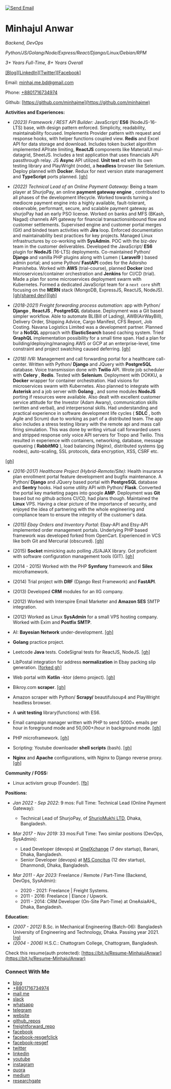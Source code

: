 <!--<p align="center"> بسم الله الرحمن الرحيم </p>-->

<!-- [![Website](https://img.shields.io/badge/Resgef%20Labs-www.resgef.com-orange)](www.resgef.com) -->
[![Send Email](https://img.shields.io/badge/-Send%20Email-lightgrey?logo=gmail)](mailto:minhaj.me.bd@gmail.com)

# **Minhajul Anwar**

_Backend, DevOps_

_Python/JS/Golang/Node/Express/React/Django/Linux/Debian/RPM_

_3+ Years Full-Time, 8+ Years Overall_

[[Blog]](https://minhajme.github.io/blog)[[LinkedIn]](https://www.linkedin.com/in/minhajulanwar)[[Twitter]](https://twitter.com/MinhajulAnwar)[[Facebook]](https://web.facebook.com/minhajul.anwar.me)

Email: [minhaj.me.bd@gmail.com](mailto:minhaj.me.bd@gmail.com)

Phone: [+8801716734974](tel:+8801716734974)

Github: [https://github.com/minhajme](https://github.com/minhajme)

**Activities and Experiences:**

- _(2023) Framework / REST API Builder:_ JavaScript/ **ES6** (NodeJS-16-LTS) base, with design pattern enforced. Simplicity, readability, maintainability focused. Implements Provider pattern with request and response hooks, with helper functions coupled view. **Redis** and Excel API for data storage and download. Includes token bucket algorithm implemented APIrate limiting, **ReactJS** components like MaterialUI mui-datagrid, SheetJS. Includes a test application that uses financials API passthrough relay. JS **Async** API utilized. **Unit test** ed with its own testing library and PlayWright (node), a **headless** browser like Selenium. Deploy planned with **Docker**. Redux for next version state management and **TypeScript** ports planned. [[gh]](https://github.com/minhajme/api)

- _(2022) Technical Lead of an Online Payment Gateway:_ Being a team player at ShurjoPay, an online **payment gateway engine** , contributed to all phases of the development lifecycle. Worked towards turning a mediocre payment engine into a highly available, fault-tolerant, observable, performant, secure, and scalable payment gateway as shurjoPay had an early PSO license. Worked on banks and MFS (BKash, Nagad) channels API gateway for financial transactionsinbound flow and customer settlements. Supervised engine and customer portal merges (Git) and binded team activities with **Jira** loop. Enforced documentation and maintainability best practices for key projects. Managed Linux infrastructures by co-working with **SysAdmin**. POC with the biz-dev team in the customer deliverables. Developed the JavaScript/ **ES6** plugin for **NodeJS** (16-LTS) deployments. Co-maintained Python/ **Django** and vanilla PHP plugins along with Lumen ( **Laravel9** ) based admin portal; and some Python/ **FastAPI** codes for the Adorsho Pranisheba. Worked with **AWS** (trial-course), planned **Docker** ized microservices/container orchestration and **Jenkins** for CI/CD (trial). Made a plan for some microservices deployment swarm with Kubernetes. Formed a dedicated JavaScript team for a `next core` shift focusing on the **MERN** stack (MongoDB, ExpressJS, ReactJS, NodeJS). [[gh(shared dev)]](https://github.com/smukhidev?tab=repositories)[[gh]](https://github.com/minhajme/publicarchive/tree/master/shurjopaynode)

- _(2018-2021) Freight forwarding process automation:_ app with Python/ **Django** , **ReactJS** , **PostgreSQL** database. Deployment was a Git based simpler workflow. Able to automate BL(Bill of Lading), AWB(AirWayBill), Delivery Order, Shipping Advice, Cargo Manifest, CFS Report, Job Costing. Navana Logistics Limited was a development partner. Planned for a **NoSQL** approach with **ElasticSearch** based caching system. Tried **GraphQL** implementation possibility for a small time span. Had a plan for building/deploying/managing AWS or GCP at an enterprise-level, time constraint and project swatching caused deferring. [[gh]](https://github.com/minhajme/freightforward)

- _(2018) IVR:_ Management and call forwarding portal for a healthcare call-center. Written with Python/ **Django** and JQuery with **PostgreSQL** database. Voice transmission done with **Twilio** API. Wrote job scheduler with **Celery** , **Redis**. Tested with **Selenium**. Deployment with DOKKU, a **Docker** wrapper for container orchestration. Had visions for microservices swarm with Kubernetes. Also planned to integrate with **Asterisk** and a job server with **Golang** , and some modules **NodeJS** porting if resources were available. Also dealt with excellent customer service attitude for the Investor (Adam Awany), communication skills (written and verbal), and interpersonal skills. Had understanding and practical experience in software development life cycles ( **SDLC** , both Agile and Scrum) due to working as part of a distributed team. The app also includes a stress testing library with the remote api and mass call firing simulation. This was done by writing virtual call forwarded users and stripped response only voice API servers for Tropo and Twilio. This resulted in experience with containers, networking, database, message queueing ( **RabbitMQ** ), load balancing (Nginx), distributed systems (pg nodes), auto-scaling, SSL protocols, data encryption, XSS, CSRF etc.

[[gh]](https://github.com/minhajme/ivrworks)

- _(2016-2017) Healthcare Project (Hybrid-Remote/Site):_ Health insurance plan enrollment portal feature development and bugfix maintenance. A Python/ **Django** and JQuery based portal with **PostgreSQL** database and **Sentry** hooks. Had some utility API with Python/ **Flask**. Converted the portal key marketing pages into google **AMP**. Deployment was **Git** based but no github actions CI/CD, had plans though. Maintained the **Linux** VPS. Having a clear picture of the importance of security, and enjoyed the idea of partnering with the whole engineering and compliance team to ensure the integrity of the customer's data.

- _(2015) Ebay Orders and Inventory Portal:_ Ebay-API and Etsy-API implemented order management portals. Underlying PHP based framework was developed forked from OpenCart. Experienced in VCS like both Git and Mercurial (obscured). [[gh]](https://github.com/minhajme/synclist-php)

- (2015) **Socket** mimicking auto polling JS/AJAX library. Got proficient with software configuration management tools (GIT). [[gh]](https://github.com/minhajme/publicarchive/tree/master/fnajax)
- (2014 - 2015) Worked with the PHP **Symfony** framework and **Silex** microframework.
- (2014) Trial project with **DRF** (Django Rest Framework) and **FastAPI**.
- (2013) Developed **CRM** modules for an IIG company.
- (2012) Worked with Interspire Email Marketer and **Amazon SES** SMTP integration.
- (2012) Worked as Linux **SysAdmin** for a small VPS hosting company. Worked with Exim and **Postfix SMTP**.

- AI: **Bayesian Network** under-development. [[gh]](https://github.com/minhajme/CS50AI)
- **Golang** practice project.
- Leetcode **Java** tests. CodeSignal tests for ReactJS, NodeJS. [[gh]](https://github.com/minhajme/leetcode)
- LibPostal integration for address **normalization** in Ebay packing slip generation. [[forked gh]](https://github.com/minhajme/libpostal)
- Web portal with **Kotlin** -ktor (demo project). [[gh]](https://github.com/minhajme/publicarchive/tree/master/kotlin-ktor-demo-api)
- Bikroy.com **scraper**. [[gh]](https://github.com/minhajme/publicarchive/tree/master/bikroy_autofind.quick)
- Amazon scraper with Python/ **Scrapy/** beautifulsoup4 and PlayWright headless browser.
- A **unit testing** library(functions) with ES6.
- Email campaign manager written with PHP to send 5000+ emails per hour in foreground mode and 50,000+/hour in background mode. [[gh]](https://github.com/minhajme/publicarchive/tree/master/sso)
- PHP microframework. [[gh]](https://github.com/minhajme/publicarchive/tree/master/phpmicro)
- Scripting: Youtube downloader **shell scripts** (bash). [[gh]](https://github.com/minhajme/publicarchive/tree/master/ytdl)
- **Nginx** and **Apache** configurations, with Nginx to Django reverse proxy. [[gh]](https://github.com/minhajme/publicarchive/tree/master/nginx_confs)

**Community / FOSS:**

- Linux activism group (Founder). [[fb]](https://web.facebook.com/groups/users.linux.bd)

**Positions:**

- _Jan 2022 - Sep 2022_: 9 mos: Full Time: Technical Lead (Online Payment Gateway):
  - Technical Lead of ShurjoPay, of [ShurjoMukhi LTD](https://shurjomukhi.com.bd/), Dhaka, Bangladesh.

- _Mar 2017 - Nov 2019:_ 33 mos:Full Time: Two similar positions (DevOps, SysAdmin):
  - Lead Developer (devops) at [OneIXchange](https://oneixchange.com/) (7 dev startup), Banani, Dhaka, Bangladesh.
  - Senior Developer (devops) at [MS Concitus](https://goo.gl/maps/Y5P2QKKRMy1nae3q7?coh=178572&entry=tt) (12 dev startup), Dhanmondi, Dhaka, Bangladesh.

- _Mar 2011 - Apr 2023:_ Freelance / Remote / Part-Time (Backend, DevOps, SysAdmin):
  - 2020 - 2021: Freelance | Freight Systems.
  - 2011 - 2016: Freelance | Elance / Upwork.
  - 2011 - 2014: CRM Developer (On-Site Part-Time) at OneAsiaAHL, Dhaka, Bangladesh.

**Education:**

- _(2007 - 2012)_ B.Sc. in Mechanical Engineering (Batch-06): Bangladesh University of Engineering and Technology, Dhaka. Passing year 2021. [[rg]](https://www.researchgate.net/profile/Minhajul-Anwar-2)
- _(2004 - 2006)_ H.S.C.: Chattogram College, Chattogram, Bangladesh.


Check this resume(auth protected): [https://bit.ly/Resume-MinhajulAnwar](https://bit.ly/Resume-MinhajulAnwar)

### Connect With Me
- [blog](https://minhajme.github.io/blog/)
- [+8801716734974](tel:+8801716734974)
- [mail me](mailto:minhaj.me.bd@gmail.com)
- [slack](https://resgef.slack.com)
- [whatsapp](https://wa.me/8801716734974)
- [telegram](https://t.me/minhajme)
- [website](https://resgef.com)
- [github_repos](https://github.com/minhajme?tab=repositories)
- [freightforward_repo](https://github.com/minhajme/freightforward)
- [facebook](https://facebook.com/minhajul.anwar.bd)
- [facebook-resgefclick](https://facebook.com/resgefclick)
- [facebook-resgef](https://facebook.com/resgef)
- [twitter](https://twitter.com/intent/follow?original_referer=https%3A%2F%2Fgithub.com%2FMinhajulAnwar&screen_name=MinhajulAnwar)
- [linkedin](https://www.linkedin.com/in/minhajme/)
- [youtube](https://www.youtube.com/channel/UCLwOk0QXDgPk1_TWx63KeAw)
- [instagram](https://www.instagram.com/resgefclick)
- [quora](https://www.quora.com/profile/Minhajul-Anwar)
- [medium](https://medium.com/@minhajme)
- [researchgate](https://www.researchgate.net/profile/Minhajul-Anwar-2)
